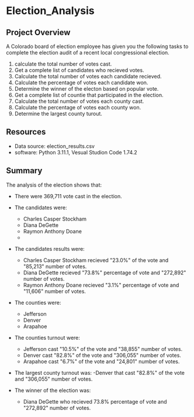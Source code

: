 # Election_Analysis

## Project Overview
A Colorado board of election employee has given you the following tasks to complete the election audit of a recent local congressional election.
1. calculate the total number of votes cast.
2. Get a complete list of candidates who recieved votes.
3. Calculate the total number of votes each candidate recieved.
4. Calculate the percentage of votes each candidate won.
5. Determine the winner of the electon based on popular vote.
6. Get a complete list of countie that participated in the election.
3. Calculate the total number of votes each county cast.
4. Calculate the percentage of votes each county won.
5. Determine the largest county turout.

## Resources
- Data source: election_results.csv
- software: Python 3.11.1, Vesual Studion Code 1.74.2

## Summary
The analysis of the election shows that:
- There were 369,711 vote cast in the election.
- The candidates were:
  - Charles Casper Stockham
  - Diana DeGette
  - Raymon Anthony Doane
  - 
- The candidates results were:
  - Charles Casper Stockham recieved "23.0%" of the vote and "85,213" number of votes.
  - Diana DeGette recieved "73.8%" percentage of vote and "272,892" number of votes.
  - Raymon Anthony Doane recieved "3.1%" percentage of vote and "11,606" number of votes.
- The counties were:
  - Jefferson
  - Denver
  - Arapahoe
- The counties turnout were:
  - Jefferson cast "10.5%" of the vote and "38,855" number of votes.
  - Denver cast "82.8%" of the vote and "306,055" number of votes.
  - Arapahoe cast "6.7%" of the vote and "24,801" number of votes.
  
- The largest county turnout was:
  -Denver that cast "82.8%" of the vote and "306,055" number of votes.
  
- The winner of the election was:
  - Diana DeGette who recieved 73.8% percentage of vote and "272,892" number of votes.

